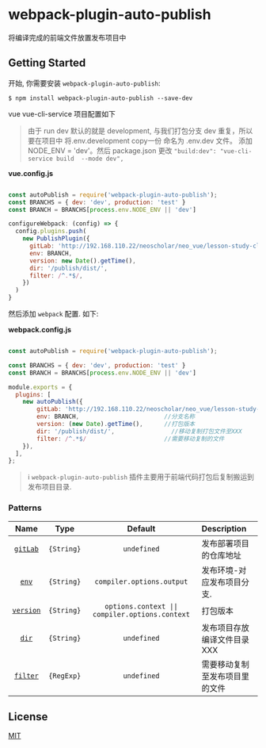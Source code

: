 # webpack-plugin-auto-publish

将编译完成的前端文件放置发布项目中

## Getting Started

开始, 你需要安装 `webpack-plugin-auto-publish`:

```console
$ npm install webpack-plugin-auto-publish --save-dev
```


vue vue-cli-service 项目配置如下

> 由于 run dev 默认的就是 development, 与我们打包分支 dev 重复，所以要在项目中 将.env.development copy一份 命名为 .env.dev 文件。 添加 NODE_ENV = 'dev'。然后 package.json 更改 `"build:dev": "vue-cli-service build  --mode dev",`

**vue.config.js**

```js

const autoPublish = require('webpack-plugin-auto-publish');
const BRANCHS = { dev: 'dev', production: 'test' }
const BRANCH = BRANCHS[process.env.NODE_ENV || 'dev']

configureWebpack: (config) => {
  config.plugins.push(
    new PublishPlugin({
      gitLab: 'http://192.168.110.22/neoscholar/neo_vue/lesson-study-class-interaction-preview.git',
      env: BRANCH,
      version: new Date().getTime(),
      dir: '/publish/dist/',
      filter: /^.*$/,
    })
  )
}
```

然后添加 `webpack` 配置. 如下:


**webpack.config.js**

```js

const autoPublish = require('webpack-plugin-auto-publish');

const BRANCHS = { dev: 'dev', production: 'test' }
const BRANCH = BRANCHS[process.env.NODE_ENV || 'dev']

module.exports = {
  plugins: [
    new autoPublish({
        gitLab: 'http://192.168.110.22/neoscholar/neo_vue/lesson-study-class-interaction-preview.git',
        env: BRANCH,                        //分支名称
        version: (new Date).getTime(),      //打包版本
        dir: '/publish/dist/',                //移动复制打包文件至XXX
        filter: /^.*$/                      //需要移动复制的文件
    }),
  ],
};
```


> ℹ️ `webpack-plugin-auto-publish` 插件主要用于前端代码打包后复制搬运到发布项目目录.

### Patterns

|               Name                |        Type         |                     Default                     | Description                                                                                           |
| :-------------------------------: | :-----------------: | :---------------------------------------------: | :---------------------------------------------------------------------------------------------------- |
|          [`gitLab`](#gitLab)      |     `{String}`      |  `undefined`                                    | 发布部署项目的仓库地址                                                                                 |
|            [`env`](#env)          |     `{String}`      |            `compiler.options.output`            | 发布环境-对应发布项目分支.                                                                              |
|       [`version`](#context)       |     `{String}`      | `options.context \|\| compiler.options.context` | 打包版本                                                                                              |
|        [`dir`](#totype)           |     `{String}`      |                   `undefined`                   | 发布项目存放编译文件目录XXX                                                                             |
|          [`filter`](#test)        |     `{RegExp}`      |                   `undefined`                   | 需要移动复制至发布项目里的文件                                                                          |

## License

[MIT](./LICENSE)